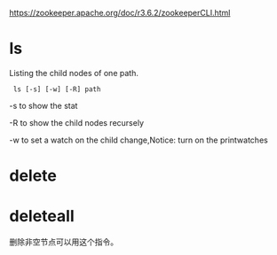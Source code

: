 https://zookeeper.apache.org/doc/r3.6.2/zookeeperCLI.html

# ls

Listing the child nodes of one path.

~~~
 ls [-s] [-w] [-R] path
~~~

-s to show the stat

-R to show the child nodes recursely

-w to set a watch on the child change,Notice: turn on the printwatches

# delete

# deleteall

删除非空节点可以用这个指令。

